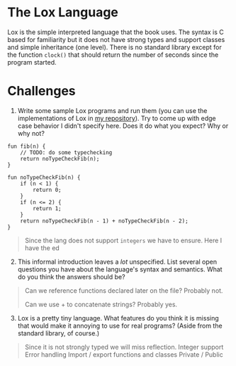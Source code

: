 # The Lox Language

Lox is the simple interpreted language that the book uses. The syntax is C based for familiarity but it does not have strong types and support classes and simple inheritance (one level).
There is no standard library except for the function `clock()` that should return the number of seconds since the program started.
# Challenges
1. Write some sample Lox programs and run them (you can use the implementations of Lox in [my repository](https://github.com/munificent/craftinginterpreters)). Try to come up with edge case behavior I didn't specify here. Does it do what you expect? Why or why not?

```lox
fun fib(n) {
	// TODO: do some typechecking
    return noTypeCheckFib(n);
}

fun noTypeCheckFib(n) {
    if (n < 1) {
	    return 0;
    }
    if (n <= 2) {
	    return 1;
    }
    return noTypeCheckFib(n - 1) + noTypeCheckFib(n - 2);
}
```

> Since the lang does not support `integers` we have to ensure. 
> Here I have the ed

2. This informal introduction leaves a _lot_ unspecified. List several open questions you have about the language's syntax and semantics. What do you think the answers should be?
> Can we reference functions declared later on the file?
> Probably not.
> 
> Can we use + to concatenate strings?
> Probably yes.

3. Lox is a pretty tiny language. What features do you think it is missing that would make it annoying to use for real programs? (Aside from the standard library, of course.)

> Since it is not strongly typed we will miss reflection.
> Integer support
> Error handling
> Import / export functions and classes
> Private / Public  